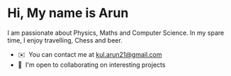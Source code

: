 Hi, My name is Arun
============================================================================================================================

I am passionate about Physics, Maths and Computer Science. In my spare time, I enjoy travelling, Chess and beer.

*   ✉️  You can contact me at [kul.arun21@gmail.com](mailto:kul.arun21@gmail.com)
*   🤝  I'm open to collaborating on interesting projects

<!--
### Skills
<div>
  <picture>
    <img src="https://raw.githubusercontent.com/kul-arun/kul-arun/main/icons/python.svg" width="40" height="40"/>
  </picture>
  &nbsp
  <picture>
    <img src="https://raw.githubusercontent.com/kul-arun/kul-arun/main/icons/c++.svg" width="40" height="40"/>
  </picture>
  &nbsp
  <picture>
    <img src="https://raw.githubusercontent.com/kul-arun/kul-arun/main/icons/bash.svg" width="40" height="40"/>
  </picture>
  &nbsp
  <picture>
    <img src="https://raw.githubusercontent.com/kul-arun/kul-arun/main/icons/git.svg" width="40" height="40"/>
  </picture>
  &nbsp
  <picture>
    <img src="https://raw.githubusercontent.com/kul-arun/kul-arun/main/icons/linux.svg" width="40" height="40"/>
  </picture>
</div>
-->
<!--
### Socials
<div>
<a href="[https://www.linkedin.com/in/arun-kulathingal/](http://discordapp.com/users/919196166812479508)">
     <img src="https://raw.githubusercontent.com/kul-arun/kul-arun/main/icons/discord.svg" width="40" height="40"/> &nbsp;
</a>
<a href="https://www.linkedin.com/in/arun-kulathingal/" target="_blank">
    <img src="https://raw.githubusercontent.com/kul-arun/kul-arun/main/icons/linkedin.svg" width="35" height="39"/>
</a>
</div>
-->
